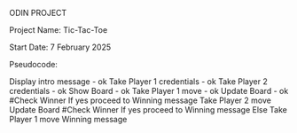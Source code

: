 ODIN PROJECT

Project Name: Tic-Tac-Toe

Start Date: 7 February 2025

Pseudocode:

Display intro message - ok
Take Player 1 credentials - ok
Take Player 2 credentials - ok
Show Board - ok
Take Player 1 move - ok
  Update Board - ok
  #Check Winner
  If yes proceed to Winning message
Take Player 2 move
  Update Board
  #Check Winner
  If yes proceed to Winning message
  Else Take Player 1 move
Winning message
